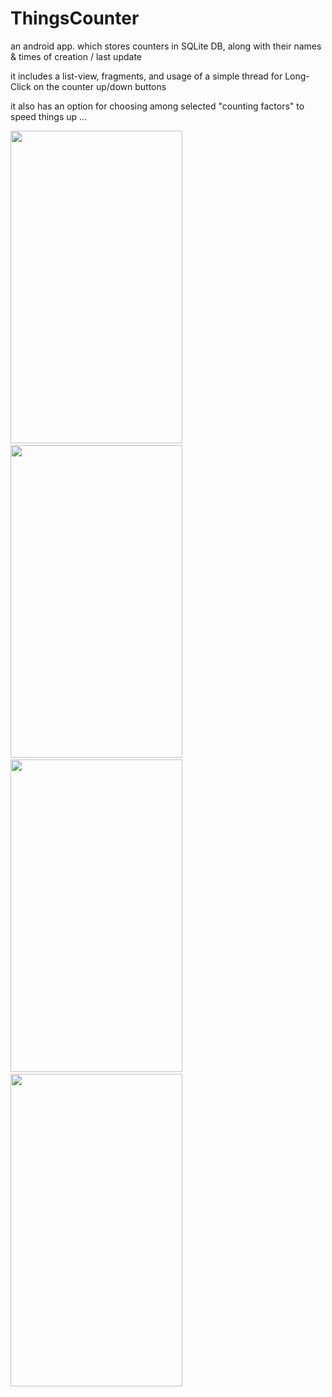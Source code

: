# ThingsCounter

an android app. which stores counters in SQLite DB, along with their names & times of creation / last update

it includes a list-view, fragments, and usage of a simple thread for Long-Click on the counter up/down buttons

it also has an option for choosing among selected "counting factors" to speed things up ... 


<img src="https://user-images.githubusercontent.com/48130426/62838860-8686ca00-bc8a-11e9-9ad8-3ed186d9c2ed.png" width=275 height=500/>&emsp;
<img src="https://user-images.githubusercontent.com/48130426/62838861-8686ca00-bc8a-11e9-9af6-e429447855f1.png" width=275 height=500/>&emsp;
<img src="https://user-images.githubusercontent.com/48130426/62838862-8686ca00-bc8a-11e9-98dd-b87dce5443dd.png" width=275 height=500/>&emsp;
<img src="https://user-images.githubusercontent.com/48130426/62838863-871f6080-bc8a-11e9-8274-7b65a851cc54.png" width=275 height=500/>&emsp;
